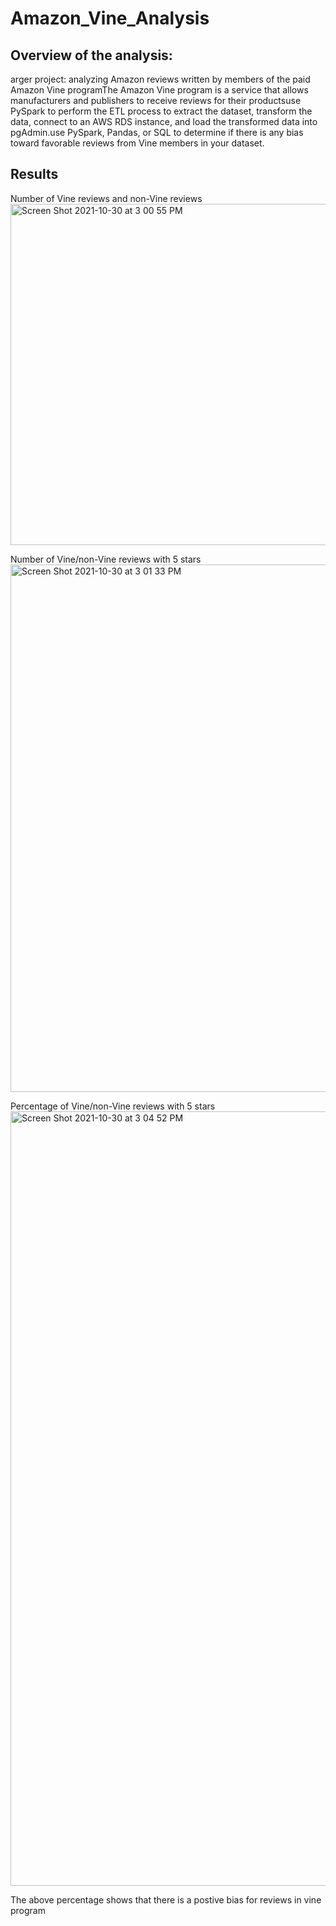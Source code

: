 # Amazon_Vine_Analysis
## Overview of the analysis: 
arger project: analyzing Amazon reviews written by members of the paid Amazon Vine programThe Amazon Vine program is a service that allows manufacturers and publishers to receive reviews for their productsuse PySpark to perform the ETL process to extract the dataset, transform the data, connect to an AWS RDS instance, and load the transformed data into pgAdmin.use PySpark, Pandas, or SQL to determine if there is any bias toward favorable reviews from Vine members in your dataset.

## Results

Number of Vine reviews and non-Vine reviews 
<img width="546" alt="Screen Shot 2021-10-30 at 3 00 55 PM" src="https://user-images.githubusercontent.com/57809798/139555470-b5c4db1a-a83a-442c-ac5f-2b04318cbed1.png">

Number of  Vine/non-Vine reviews with 5 stars
<img width="844" alt="Screen Shot 2021-10-30 at 3 01 33 PM" src="https://user-images.githubusercontent.com/57809798/139555484-3837a68c-8588-4356-a969-cccaeb1c07c3.png">


Percentage of Vine/non-Vine reviews with 5 stars
<img width="1239" alt="Screen Shot 2021-10-30 at 3 04 52 PM" src="https://user-images.githubusercontent.com/57809798/139555553-4bce391c-c541-432d-997b-ced03d8f47a5.png">

The above percentage shows that there is a postive bias for reviews in vine program


